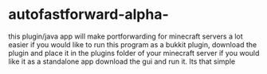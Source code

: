 # autofastforward-alpha-
this plugin/java app will make portforwarding for minecraft servers a lot easier
if you would like to run this program as a bukkit plugin, download the plugin and place it in the plugins folder of your minecraft server
if you would like it as a standalone app download the gui and run it. Its that simple
